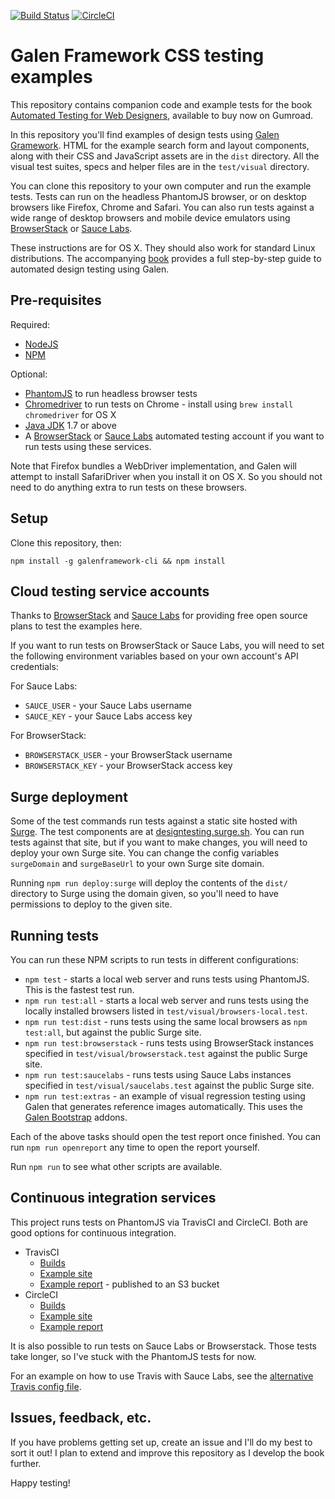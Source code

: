 [![Build Status](https://travis-ci.org/froots/design-testing.svg?branch=master)](https://travis-ci.org/froots/design-testing) [![CircleCI](https://circleci.com/gh/froots/design-testing.svg?style=svg)](https://circleci.com/gh/froots/design-testing)

# Galen Framework CSS testing examples

This repository contains companion code and example tests for the book [Automated Testing for Web Designers](https://gumroad.com/l/Dgbv), available to buy now on Gumroad.

In this repository you'll find examples of design tests using [Galen Gramework](http://galenframework.com/). HTML for the example search form and layout components, along with their CSS and JavaScript assets are in the `dist` directory. All the visual test suites, specs and helper files are in the `test/visual` directory.

You can clone this repository to your own computer and run the example tests. Tests can run on the headless PhantomJS browser, or on desktop browsers like Firefox, Chrome and Safari. You can also run tests against a wide range of desktop browsers and mobile device emulators using [BrowserStack](https://www.browserstack.com) or [Sauce Labs](https://saucelabs.com/).

These instructions are for OS X. They should also work for standard Linux distributions. The accompanying [book](https://gumroad.com/l/Dgbv) provides a full step-by-step guide to automated design testing using Galen.

## Pre-requisites

Required:

* [NodeJS](https://nodejs.org)
* [NPM](https://www.npmjs.com/)

Optional:

* [PhantomJS](http://phantomjs.org/) to run headless browser tests
* [Chromedriver](https://sites.google.com/a/chromium.org/chromedriver/) to run tests on Chrome - install using `brew install chromedriver` for OS X
* [Java JDK](http://www.oracle.com/technetwork/java/javase/downloads/index.html) 1.7 or above
* A [BrowserStack](https://www.browserstack.com) or [Sauce Labs](https://saucelabs.com/) automated testing account if you want to run tests using these services.

Note that Firefox bundles a WebDriver implementation, and Galen will attempt to install SafariDriver when you install it on OS X. So you should not need to do anything extra to run tests on these browsers.

## Setup

Clone this repository, then:

`npm install -g galenframework-cli && npm install`

## Cloud testing service accounts

Thanks to [BrowserStack](https://www.browserstack.com) and [Sauce Labs](https://saucelabs.com/) for providing free open source plans to test the examples here.

If you want to run tests on BrowserStack or Sauce Labs, you will need to set the following environment variables based on your own account's API credentials:

For Sauce Labs:

* `SAUCE_USER` - your Sauce Labs username
* `SAUCE_KEY` - your Sauce Labs access key

For BrowserStack:

* `BROWSERSTACK_USER` - your BrowserStack username
* `BROWSERSTACK_KEY` - your BrowserStack access key

## Surge deployment

Some of the test commands run tests against a static site hosted with [Surge](http://surge.sh/). The test components are at  [designtesting.surge.sh](http://designtesting.surge.sh/). You can run tests against that site, but if you want to make changes, you will need to deploy your own Surge site. You can change the config variables `surgeDomain` and `surgeBaseUrl` to your own Surge site domain.

Running `npm run deploy:surge` will deploy the contents of the `dist/` directory to Surge using the domain given, so you'll need to have permissions to deploy to the given site.

## Running tests

You can run these NPM scripts to run tests in different configurations:

* `npm test` - starts a local web server and runs tests using PhantomJS. This is the fastest test run.
* `npm run test:all` - starts a local web server and runs tests using the locally installed browsers listed in `test/visual/browsers-local.test`.
* `npm run test:dist` - runs tests using the same local browsers as `npm test:all`, but against the public Surge site.
* `npm run test:browserstack` - runs tests using BrowserStack instances specified in `test/visual/browserstack.test` against the public Surge site.
* `npm run test:saucelabs` - runs tests using Sauce Labs instances specified in `test/visual/saucelabs.test` against the public Surge site.
* `npm run test:extras` - an example of visual regression testing using Galen that generates reference images automatically. This uses the [Galen Bootstrap](https://github.com/galenframework/galen-bootstrap) addons.

Each of the above tasks should open the test report once finished. You can run `npm run openreport` any time to open the report yourself.

Run `npm run` to see what other scripts are available.

## Continuous integration services

This project runs tests on PhantomJS via TravisCI and CircleCI. Both are good options for continuous integration.

* TravisCI 
  * [Builds](https://travis-ci.org/froots/design-testing)
  * [Example site](http://design-testing-travis.s3-website-us-east-1.amazonaws.com/froots/design-testing/52/52.1/index.html)
  * [Example report](http://design-testing-travis.s3-website-us-east-1.amazonaws.com/froots/design-testing/52/52.1/report.html) - published to an S3 bucket
* CircleCI
  * [Builds](https://circleci.com/gh/froots/design-testing)
  * [Example site](https://7-40051086-gh.circle-artifacts.com/0/home/ubuntu/design-testing/dist/index.html)
  * [Example report](https://7-40051086-gh.circle-artifacts.com/0/home/ubuntu/design-testing/test/visual/report/report.html)

It is also possible to run tests on Sauce Labs or Browserstack. Those tests take longer, so I've stuck with the PhantomJS tests for now.

For an example on how to use Travis with Sauce Labs, see the [alternative Travis config file](./.travis.yml__saucelabs).

## Issues, feedback, etc.

If you have problems getting set up, create an issue and I'll do my best to sort it out! I plan to extend and improve this repository as I develop the book further.

Happy testing!
